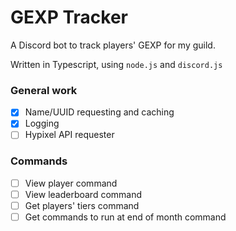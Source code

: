 # GEXP Tracker
A Discord bot to track players' GEXP for my guild.

Written in Typescript, using `node.js` and `discord.js`

### General work
- [x] Name/UUID requesting and caching
- [x] Logging
- [ ] Hypixel API requester

### Commands
- [ ] View player command
- [ ] View leaderboard command
- [ ] Get players' tiers command
- [ ] Get commands to run at end of month command
